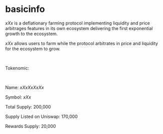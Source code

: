 # basicinfo
$xXx$ is a deflationary farming protocol implementing liquidity and price arbitrages features in its own ecosystem delivering the first exponential growth to the ecosystem.

$xXx$ allows users to farm while the protocol arbitrates in price and liquidity for the ecosystem to grow.

​

Tokenomic:

​

Name: $xXxXxXxXx$

Symbol: $xXx$

Total Supply: 200,000

Supply Listed on Uniswap: 170,000

Rewards Supply: 20,000
